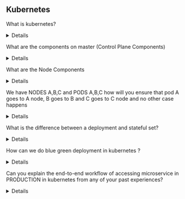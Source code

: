 ## Kubernetes

What is kubernetes?

<details>

- open-source

- container-orchestration system for automating computer application deployment, scaling, and management.

- originally designed by Google and is now maintained by the Cloud Native Computing Foundation

</details>


What are the components on master (Control Plane Components)

<details>

[concepts/overview/components](https://kubernetes.io/docs/concepts/overview/components/)

- kube-api-server : exposes the kubernetes api
- etcd : key-value store for the cluster data
- kube-scheduler : watches for newly created Pods with no assigned node, and selects a node for them to run on
- kube-controller-manager : runs controller processes.
- cloud-controller-manager 

</details>

What are the Node Components

<details>

[concepts/overview/components](https://kubernetes.io/docs/concepts/overview/components/)

- kubelet : An agent that runs on each node in the cluster. It makes sure that containers are running in a Pod.
- kube-proxy : kube-proxy is a network proxy that runs on each node in your cluster, implementing part of the Kubernetes Service concept.
- Container runtime : The container runtime is the software that is responsible for running containers.

</details>


We have NODES A,B,C and PODS A,B,C how will you ensure that pod A goes to A node, B goes to B and C goes to C node and no other case happens

<details>

</details>


What is the difference between a deployment and stateful set?

<details>

</details>


How can we do blue green deployment in kubernetes ?

<details>

</details>


Can you explain the end-to-end workflow of accessing microservice in PRODUCTION in kubernetes from any of your past experiences? 

<details>

</details>
